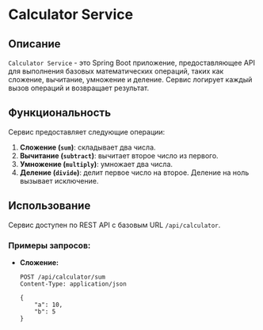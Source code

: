 # Calculator Service

## Описание
`Calculator Service` - это Spring Boot приложение, предоставляющее API для выполнения базовых математических операций, таких как сложение, вычитание, умножение и деление. Сервис логирует каждый вызов операций и возвращает результат.

## Функциональность
Сервис предоставляет следующие операции:

1. **Сложение (`sum`)**: складывает два числа.
2. **Вычитание (`subtract`)**: вычитает второе число из первого.
3. **Умножение (`multiply`)**: умножает два числа.
4. **Деление (`divide`)**: делит первое число на второе. Деление на ноль вызывает исключение.

## Использование
Сервис доступен по REST API с базовым URL `/api/calculator`.

### Примеры запросов:
- **Сложение:**
  ```http
  POST /api/calculator/sum
  Content-Type: application/json

  {
      "a": 10,
      "b": 5
  }

